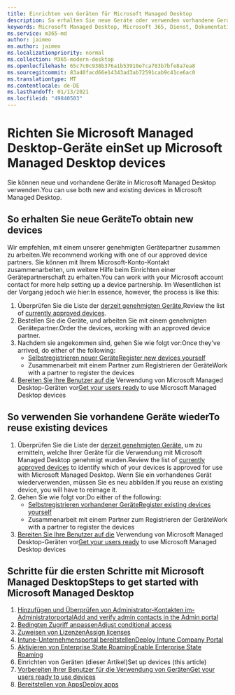 ```yaml
---
title: Einrichten von Geräten für Microsoft Managed Desktop
description: So erhalten Sie neue Geräte oder verwenden vorhandene Geräte, die qualifiziert sind
keywords: Microsoft Managed Desktop, Microsoft 365, Dienst, Dokumentation
ms.service: m365-md
author: jaimeo
ms.author: jaimeo
ms.localizationpriority: normal
ms.collection: M365-modern-desktop
ms.openlocfilehash: 65c7c0c938b376a1b53910e7ca783b7bfe8a7ea8
ms.sourcegitcommit: 83a40facd66e14343ad3ab72591cab9c41ce6ac0
ms.translationtype: MT
ms.contentlocale: de-DE
ms.lasthandoff: 01/13/2021
ms.locfileid: "49840503"
---
```

# <a name="set-up-microsoft-managed-desktop-devices"></a><span data-ttu-id="75dcf-104">Richten Sie Microsoft Managed Desktop-Geräte ein</span><span class="sxs-lookup"><span data-stu-id="75dcf-104">Set up Microsoft Managed Desktop devices</span></span>

<span data-ttu-id="75dcf-105">Sie können neue und vorhandene Geräte in Microsoft Managed Desktop verwenden.</span><span class="sxs-lookup"><span data-stu-id="75dcf-105">You can use both new and existing devices in Microsoft Managed Desktop.</span></span>

## <a name="to-obtain-new-devices"></a><span data-ttu-id="75dcf-106">So erhalten Sie neue Geräte</span><span class="sxs-lookup"><span data-stu-id="75dcf-106">To obtain new devices</span></span>

<span data-ttu-id="75dcf-107">Wir empfehlen, mit einem unserer genehmigten Gerätepartner zusammen zu arbeiten.</span><span class="sxs-lookup"><span data-stu-id="75dcf-107">We recommend working with one of our approved device partners.</span></span> <span data-ttu-id="75dcf-108">Sie können mit Ihrem Microsoft-Konto-Kontakt zusammenarbeiten, um weitere Hilfe beim Einrichten einer Gerätepartnerschaft zu erhalten.</span><span class="sxs-lookup"><span data-stu-id="75dcf-108">You can work with your Microsoft account contact for more help setting up a device partnership.</span></span> <span data-ttu-id="75dcf-109">Im Wesentlichen ist der Vorgang jedoch wie hier:</span><span class="sxs-lookup"><span data-stu-id="75dcf-109">In essence, however, the process is like this:</span></span>

1. <span data-ttu-id="75dcf-110">Überprüfen Sie die Liste der [derzeit genehmigten Geräte.](../service-description/device-list.md)</span><span class="sxs-lookup"><span data-stu-id="75dcf-110">Review the list of [currently approved devices](../service-description/device-list.md).</span></span>
2. <span data-ttu-id="75dcf-111">Bestellen Sie die Geräte, und arbeiten Sie mit einem genehmigten Gerätepartner.</span><span class="sxs-lookup"><span data-stu-id="75dcf-111">Order the devices, working with an approved device partner.</span></span>
3. <span data-ttu-id="75dcf-112">Nachdem sie angekommen sind, gehen Sie wie folgt vor:</span><span class="sxs-lookup"><span data-stu-id="75dcf-112">Once they've arrived, do either of the following:</span></span>
    - [<span data-ttu-id="75dcf-113">Selbstregistrieren neuer Geräte</span><span class="sxs-lookup"><span data-stu-id="75dcf-113">Register new devices yourself</span></span>](register-devices-self.md)
    - <span data-ttu-id="75dcf-114">Zusammenarbeit mit einem Partner zum Registrieren der Geräte</span><span class="sxs-lookup"><span data-stu-id="75dcf-114">Work with a partner to register the devices</span></span>
4. <span data-ttu-id="75dcf-115">[Bereiten Sie Ihre Benutzer auf die](get-started-devices.md) Verwendung von Microsoft Managed Desktop-Geräten vor</span><span class="sxs-lookup"><span data-stu-id="75dcf-115">[Get your users ready](get-started-devices.md) to use Microsoft Managed Desktop devices</span></span>

## <a name="to-reuse-existing-devices"></a><span data-ttu-id="75dcf-116">So verwenden Sie vorhandene Geräte wieder</span><span class="sxs-lookup"><span data-stu-id="75dcf-116">To reuse existing devices</span></span>

1. <span data-ttu-id="75dcf-117">Überprüfen Sie die Liste der [derzeit genehmigten Geräte,](../service-description/device-list.md) um zu ermitteln, welche Ihrer Geräte für die Verwendung mit Microsoft Managed Desktop genehmigt wurden.</span><span class="sxs-lookup"><span data-stu-id="75dcf-117">Review the list of [currently approved devices](../service-description/device-list.md) to identify which of your devices is approved for use with Microsoft Managed Desktop.</span></span> <span data-ttu-id="75dcf-118">Wenn Sie ein vorhandenes Gerät wiederverwenden, müssen Sie es neu abbilden.</span><span class="sxs-lookup"><span data-stu-id="75dcf-118">If you reuse an existing device, you will have to reimage it.</span></span>
2. <span data-ttu-id="75dcf-119">Gehen Sie wie folgt vor:</span><span class="sxs-lookup"><span data-stu-id="75dcf-119">Do either of the following:</span></span>
    - [<span data-ttu-id="75dcf-120">Selbstregistrieren vorhandener Geräte</span><span class="sxs-lookup"><span data-stu-id="75dcf-120">Register existing devices yourself</span></span>](register-reused-devices-self.md)
    - <span data-ttu-id="75dcf-121">Zusammenarbeit mit einem Partner zum Registrieren der Geräte</span><span class="sxs-lookup"><span data-stu-id="75dcf-121">Work with a partner to register the devices</span></span>
3. <span data-ttu-id="75dcf-122">[Bereiten Sie Ihre Benutzer auf die](get-started-devices.md) Verwendung von Microsoft Managed Desktop-Geräten vor</span><span class="sxs-lookup"><span data-stu-id="75dcf-122">[Get your users ready](get-started-devices.md) to use Microsoft Managed Desktop devices</span></span>

## <a name="steps-to-get-started-with-microsoft-managed-desktop"></a><span data-ttu-id="75dcf-123">Schritte für die ersten Schritte mit Microsoft Managed Desktop</span><span class="sxs-lookup"><span data-stu-id="75dcf-123">Steps to get started with Microsoft Managed Desktop</span></span>

1. [<span data-ttu-id="75dcf-124">Hinzufügen und Überprüfen von Administrator-Kontakten im-Administratorportal</span><span class="sxs-lookup"><span data-stu-id="75dcf-124">Add and verify admin contacts in the Admin portal</span></span>](add-admin-contacts.md)
2. [<span data-ttu-id="75dcf-125">Bedingten Zugriff anpassen</span><span class="sxs-lookup"><span data-stu-id="75dcf-125">Adjust conditional access</span></span>](conditional-access.md)
3. [<span data-ttu-id="75dcf-126">Zuweisen von Lizenzen</span><span class="sxs-lookup"><span data-stu-id="75dcf-126">Assign licenses</span></span>](assign-licenses.md)
4. [<span data-ttu-id="75dcf-127">Intune-Unternehmensportal bereitstellen</span><span class="sxs-lookup"><span data-stu-id="75dcf-127">Deploy Intune Company Portal</span></span>](company-portal.md)
5. [<span data-ttu-id="75dcf-128">Aktivieren von Enterprise State Roaming</span><span class="sxs-lookup"><span data-stu-id="75dcf-128">Enable Enterprise State Roaming</span></span>](enterprise-state-roaming.md)
6. <span data-ttu-id="75dcf-129">Einrichten von Geräten (dieser Artikel)</span><span class="sxs-lookup"><span data-stu-id="75dcf-129">Set up devices (this article)</span></span>
7. [<span data-ttu-id="75dcf-130">Vorbereiten Ihrer Benutzer für die Verwendung von Geräten</span><span class="sxs-lookup"><span data-stu-id="75dcf-130">Get your users ready to use devices</span></span>](get-started-devices.md)
8. [<span data-ttu-id="75dcf-131">Bereitstellen von Apps</span><span class="sxs-lookup"><span data-stu-id="75dcf-131">Deploy apps</span></span>](deploy-apps.md)
